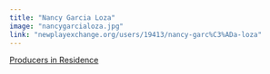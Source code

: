 ```yaml
---
title: "Nancy Garcia Loza"
image: "nancygarcialoza.jpg"
link: "newplayexchange.org/users/19413/nancy-garc%C3%ADa-loza"
---
```


[Producers in Residence](/programs/producers-in-residence)